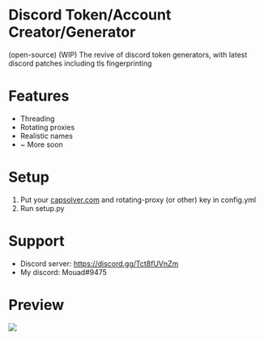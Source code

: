 # Discord Token/Account Creator/Generator
(open-source) (WIP) The revive of discord token generators, with latest discord patches including tls fingerprinting

# Features
+ Threading
+ Rotating proxies
+ Realistic names
+ ~ More soon

# Setup
1. Put your [capsolver.com](https://dashboard.capsolver.com/passport/register?inviteCode=4BS2uGc_L_Tw) and rotating-proxy (or other) key in config.yml
2. Run setup.py

# Support
+ Discord server: https://discord.gg/Tct8fUVnZm
+ My discord: Mouad#9475

# Preview
![](https://cdn.discordapp.com/attachments/1077576500355809323/1077689292702367754/image.png)

